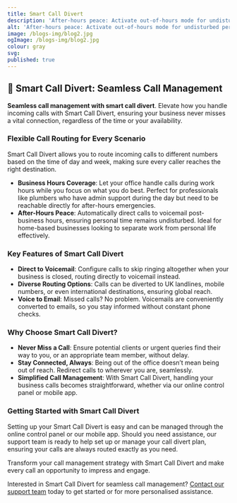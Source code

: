 ```yaml
---
title: Smart Call Divert
description: 'After-hours peace: Activate out-of-hours mode for undisturbed personal time.'
alt: 'After-hours peace: Activate out-of-hours mode for undisturbed personal time.'
image: /blogs-img/blog2.jpg
ogImage: /blogs-img/blog2.jpg
colour: gray
svg: 
published: true
---
```


## 🔄 Smart Call Divert: Seamless Call Management

**Seamless call management with smart call divert**. Elevate how you handle incoming calls with Smart Call Divert, ensuring your business never misses a vital connection, regardless of the time or your availability.

### Flexible Call Routing for Every Scenario

Smart Call Divert allows you to route incoming calls to different numbers based on the time of day and week, making sure every caller reaches the right destination.

- **Business Hours Coverage**: Let your office handle calls during work hours while you focus on what you do best. Perfect for professionals like plumbers who have admin support during the day but need to be reachable directly for after-hours emergencies.
- **After-Hours Peace**: Automatically direct calls to voicemail post-business hours, ensuring personal time remains undisturbed. Ideal for home-based businesses looking to separate work from personal life effectively.

### Key Features of Smart Call Divert

- **Direct to Voicemail**: Configure calls to skip ringing altogether when your business is closed, routing directly to voicemail instead.
- **Diverse Routing Options**: Calls can be diverted to UK landlines, mobile numbers, or even international destinations, ensuring global reach.
- **Voice to Email**: Missed calls? No problem. Voicemails are conveniently converted to emails, so you stay informed without constant phone checks.

### Why Choose Smart Call Divert?

- **Never Miss a Call**: Ensure potential clients or urgent queries find their way to you, or an appropriate team member, without delay.
- **Stay Connected, Always**: Being out of the office doesn’t mean being out of reach. Redirect calls to wherever you are, seamlessly.
- **Simplified Call Management**: With Smart Call Divert, handling your business calls becomes straightforward, whether via our online control panel or mobile app.

### Getting Started with Smart Call Divert

Setting up your Smart Call Divert is easy and can be managed through the online control panel or our mobile app. Should you need assistance, our support team is ready to help set up or manage your call divert plan, ensuring your calls are always routed exactly as you need.

Transform your call management strategy with Smart Call Divert and make every call an opportunity to impress and engage.

Interested in Smart Call Divert for seamless call management? [Contact our support team](#) today to get started or for more personalised assistance.
